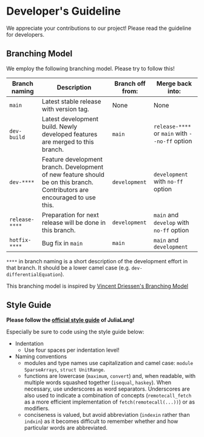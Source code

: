 # Developer's Guideline

We appreciate your contributions to our project! Please read the guideline for developers.

## Branching Model

We employ the following branching model. Please try to follow this!

| Branch naming  | Description                                                                                                               | Branch off from: | Merge back into:                               | 
| -------------- | ------------------------------------------------------------------------------------------------------------------------- | ---------------- | ---------------------------------------------- | 
| `main`         | Latest stable release with version tag.                                                                                   | None             | None                                           | 
| `dev-build`    | Latest development build. Newly developed features are merged to this branch.                                             | `main`           | `release-****` or `main` with `--no-ff` option | 
| `dev-****`     | Feature development branch. Development of new feature should be on this branch. Contributors are encouraged to use this. | `development`    | `development` with `no-ff` option              | 
| `release-****` | Preparation for next release will be done in this branch.                                                                 | `development`    | `main` and `develop` with `no-ff` option       | 
| `hotfix-****`  | Bug fix in `main`                                                                                                         | `main`           | `main` and `development`                       |  | 

`****` in branch naming is a short description of the development effort in that branch. It should be a lower camel case (e.g. `dev-differentialEquation`).

This branching model is inspired by [Vincent Driessen's Branching Model](https://nvie.com/posts/a-successful-git-branching-model/)

## Style Guide

**Please follow the [official style guide](https://docs.julialang.org/en/v1/manual/style-guide/) of JuliaLang!**

Especially be sure to code using the style guide below:

- Indentation
    - Use four spaces per indentation level!
- Naming conventions
    - modules and type names use capitalization and camel case: `module SparseArrays`, `struct UnitRange`.
    - functions are lowercase (`maximum`, `convert`) and, when readable, with multiple words squashed together (`isequal`, `haskey`). When necessary, use underscores as word separators. Underscores are also used to indicate a combination of concepts (`remotecall_fetch` as a more efficient implementation of `fetch(remotecall(...))`) or as modifiers.
    - conciseness is valued, but avoid abbreviation (`indexin` rather than `indxin`) as it becomes difficult to remember whether and how particular words are abbreviated.
